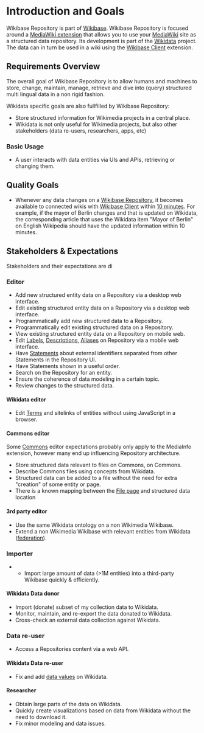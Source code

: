 # Introduction and Goals

Wikibase Repository is part of [Wikibase](../../Introduction_and_Goals.md).
Wikibase Repository is focused around a [MediaWiki extension](../../Glossary.md#mediawiki-extension) that allows you to use your [MediaWiki](../../Glossary.md#mediawiki) site as a structured data repository.
Its development is part of the [Wikidata](../../Glossary.md#wikidata) project. The data can in turn be used in a wiki using the [Wikibase Client](../WikibaseClient/01-Introduction_and_Goals.md) extension.

## Requirements Overview

The overall goal of Wikibase Repository is to allow humans and machines to store, change, maintain, manage, retrieve and dive into (query) structured multi lingual data in a non rigid fashion.

Wikidata specific goals are also fullfilled by Wikibase Repository:

- Store structured information for Wikimedia projects in a central place.
- Wikidata is not only useful for Wikimedia projects, but also other stakeholders (data re-users, researchers, apps, etc)

### Basic Usage

- A user interacts with data entities via UIs and APIs, retrieving or changing them.

## Quality Goals

- Whenever any data changes on a [Wikibase Repository](../../Glossary.md#wikibase-repository), it becomes available to connected wikis with [Wikibase Client](../../Glossary.md#wikibase-client) within [10 minutes](https://gerrit.wikimedia.org/r/plugins/gitiles/operations/puppet/+/e3423c8627067a8de8352b9b7f3c59870d9b47c5/modules/icinga/manifests/monitor/wikidata.pp#10).
  For example, if the mayor of Berlin changes and that is updated on Wikidata, the corresponding article that uses the Wikidata item "Mayor of Berlin" on English Wikipedia should have the updated information within 10 minutes.

## Stakeholders & Expectations

Stakeholders and their expectations are di

### Editor

- Add new structured entity data on a Repository via a desktop web interface.
- Edit existing structured entity data on a Repository via a desktop web interface.
- Programmatically add new structured data to a Repository.
- Programmatically edit existing structured data on a Repository.
- View existing structured entity data on a Repository on mobile web.
- Edit [Labels](../../Glossary.md#label), [Descriptions](../../Glossary.md#description), [Aliases](../../Glossary.md#alias) on Repository via a mobile web interface.
- Have [Statements](../../Glossary.md#statement) about external identifiers separated from other Statements in the Repository UI.
- Have Statements shown in a useful order.
- Search on the Repository for an entity.
- Ensure the coherence of data modeling in a certain topic.
- Review changes to the structured data.

#### Wikidata editor

- Edit [Terms](../../Glossary.md#term) and sitelinks of entities without using JavaScript in a browser.

#### Commons editor

Some [Commons](../../Glossary.md#commons) editor expectations probably only apply to the MediaInfo extension, however many end up influencing Repository architecture.

- Store structured data relevant to files on Commons, on Commons.
- Describe Commons files using concepts from Wikidata.
- Structured data can be added to a file without the need for extra "creation" of some entity or page.
- There is a known mapping between the [File page](../../Glossary.md#mediawiki-file-page) and structured data location

#### 3rd party editor

- Use the same Wikidata ontology on a non Wikimedia Wikibase.
- Extend a non Wikimedia Wikibase with relevant entities from Wikidata ([federation](../../Glossary.md#federated-properties)).

### Importer

- - Import large amount of data (>1M entities) into a third-party Wikibase quickly & efficiently.

#### Wikidata Data donor

- Import (donate) subset of my collection data to Wikidata.
- Monitor, maintain, and re-export the data donated to Wikidata.
- Cross-check an external data collection against Wikidata.

### Data re-user

- Access a Repositories content via a web API.

#### Wikidata Data re-user

- Fix and add [data values](../../Glossary.md#datavalue) on Wikidata.

#### Researcher

- Obtain large parts of the data on Wikidata.
- Quickly create visualizations based on data from Wikidata without the need to download it.
- Fix minor modeling and data issues.
